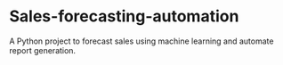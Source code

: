# Sales-forecasting-automation
A Python project to forecast sales using machine learning and automate report generation.
